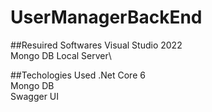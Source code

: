# UserManagerBackEnd


##Resuired Softwares 
Visual Studio 2022\
Mongo DB Local Server\


##Techologies Used 
.Net Core 6\
Mongo DB\
Swagger  UI 






